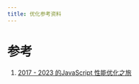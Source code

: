```yaml
---
title: 优化参考资料
---
```


# 参考

1. [2017 - 2023 的JavaScript 性能优化之旅](https://mp.weixin.qq.com/s/0ZcObUm6eS7tSMbrT-cL4Q)
